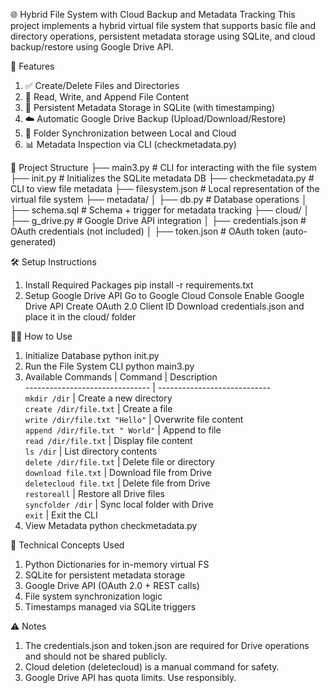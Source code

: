 🌐 Hybrid File System with Cloud Backup and Metadata Tracking
This project implements a hybrid virtual file system that supports basic file and directory operations, persistent metadata storage using SQLite, and cloud backup/restore using Google Drive API.

🚀 Features
1. ✅ Create/Delete Files and Directories
2. 📝 Read, Write, and Append File Content
3. 💾 Persistent Metadata Storage in SQLite (with timestamping)
4. ☁️ Automatic Google Drive Backup (Upload/Download/Restore)
5. 🔄 Folder Synchronization between Local and Cloud
6. 📊 Metadata Inspection via CLI (checkmetadata.py)

📁 Project Structure
├── main3.py               # CLI for interacting with the file system
├── init.py                # Initializes the SQLite metadata DB
├── checkmetadata.py       # CLI to view file metadata
├── filesystem.json        # Local representation of the virtual file system
├── metadata/
│   ├── db.py              # Database operations
│   ├── schema.sql         # Schema + trigger for metadata tracking
├── cloud/
│   ├── g_drive.py          # Google Drive API integration
│   ├── credentials.json   # OAuth credentials (not included)
│   ├── token.json         # OAuth token (auto-generated)

🛠️ Setup Instructions
1. Install Required Packages
   pip install -r requirements.txt
2. Setup Google Drive API
   Go to Google Cloud Console
   Enable Google Drive API
   Create OAuth 2.0 Client ID
   Download credentials.json and place it in the cloud/ folder

🧑‍💻 How to Use
1. Initialize Database
   python init.py
2. Run the File System CLI
   python main3.py
3. Available Commands
   | Command                         | Description                                                     
 ------------------------------- | ----------------------------  
 `mkdir /dir`                    | Create a new directory                                             
 `create /dir/file.txt`          | Create a file                                                      
 `write /dir/file.txt "Hello"`   | Overwrite file content                                             
 `append /dir/file.txt " World"` | Append to file                                                     
 `read /dir/file.txt`            | Display file content                                               
 `ls /dir`                       | List directory contents                                            
 `delete /dir/file.txt`          | Delete file or directory                                           
 `download file.txt`             | Download file from Drive                                           
 `deletecloud file.txt`          | Delete file from Drive                                             
 `restoreall`                    | Restore all Drive files                                            
 `syncfolder /dir`               | Sync local folder with Drive                                       
 `exit`                          | Exit the CLI                 
4. View Metadata
   python checkmetadata.py

🧠 Technical Concepts Used
1. Python Dictionaries for in-memory virtual FS
2. SQLite for persistent metadata storage
3. Google Drive API (OAuth 2.0 + REST calls)
4. File system synchronization logic
5. Timestamps managed via SQLite triggers

⚠️ Notes
1. The credentials.json and token.json are required for Drive operations and should not be shared publicly.
2. Cloud deletion (deletecloud) is a manual command for safety.
3. Google Drive API has quota limits. Use responsibly.
   
